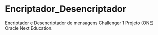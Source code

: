 # Encriptador_Desencriptador
Encriptador e Desencriptador de mensagens Challenger 1 Projeto (ONE) Oracle Next Education.
